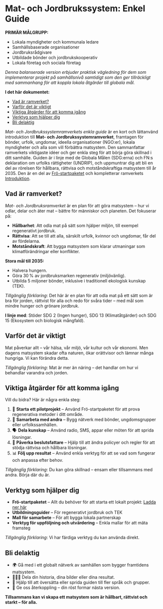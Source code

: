 

# Mat- och Jordbrukssystem: Enkel Guide  

**PRIMÄR MÅLGRUPP:**
- Lokala myndigheter och kommunala ledare
- Samhällsbaserade organisationer
- Jordbruksrådgivare
- Utbildade bönder och jordbrukskooperativ
- Lokala företag och sociala företag

*Denna balanserade version erbjuder praktisk vägledning för dem som implementerar projekt på samhällsnivå samtidigt som den ger tillräckligt med sammanhang för att koppla lokala åtgärder till globala mål.*

**I det här dokumentet:**

* [Vad är ramverket?](#vad-ar-ramverket)
* [Varför det är viktigt](#varfor-det-ar-viktigt)
* [Viktiga åtgärder för att komma igång](#viktiga-atgarder-for-att-komma-igang)
* [Verktyg som hjälper dig](#verktyg-som-hjalper-dig)
* [Bli delaktig](#bli-delaktig)

*Mat- och Jordbrukssystemramverkets enkla guide* är en kort och lättanvänd introduktion till **Mat- och Jordbrukssystemramverket**, framtagen för bönder, urfolk, ungdomar, ideella organisationer (NGO\:er), lokala myndigheter och alla som vill förbättra matsystem. Den sammanfattar ramverkets viktigaste idéer och ger enkla steg för att börja göra skillnad i ditt samhälle. Guiden är i linje med de Globala Målen (SDG\:erna) och FN\:s deklaration om urfolks rättigheter (UNDRIP), och uppmuntrar dig att bli en del av rörelsen för hållbara, rättvisa och motståndskraftiga matsystem till år 2035. Den är en del av [Frö-startpaketet](/framework/tools/food-systems/seed-kit-en.zip) och kompletterar ramverkets [Introduktion](/framework/docs/implementation/food-systems#01-introduction).

## Vad är ramverket?

*Mat- och Jordbruksramverket* är en plan för att göra matsystem – hur vi odlar, delar och äter mat – bättre för människor och planeten. Det fokuserar på:

* **Hållbarhet**: Att odla mat på sätt som hjälper miljön, till exempel regenerativt jordbruk.
* **Rättvisa**: Att se till att alla, särskilt urfolk, kvinnor och ungdomar, får del av fördelarna.
* **Motståndskraft**: Att bygga matsystem som klarar utmaningar som klimatförändringar eller konflikter.

**Stora mål till 2035:**

* Halvera hungern.
* Göra 30 % av jordbruksmarken regenerativ (miljövänlig).
* Utbilda 5 miljoner bönder, inklusive i traditionell ekologisk kunskap (TEK).

*Tillgänglig förklaring*: Det här är en plan för att odla mat på ett sätt som är bra för jorden, rättvist för alla och redo för svåra tider – med mål som mindre hunger och grönare jordbruk.

**I linje med**: Stöder SDG 2 (Ingen hunger), SDG 13 (Klimatåtgärder) och SDG 15 (Ekosystem och biologisk mångfald).

## Varför det är viktigt

Mat påverkar allt – vår hälsa, vår miljö, vår kultur och vår ekonomi. Men dagens matsystem skadar ofta naturen, ökar orättvisor och lämnar många hungriga. Vi kan förändra detta.

*Tillgänglig förklaring*: Mat är mer än näring – det handlar om hur vi behandlar varandra och jorden.

## Viktiga åtgärder för att komma igång

Vill du bidra? Här är några enkla steg:

1. 🌱 **Starta ett pilotprojekt** – Använd Frö-startpaketet för att prova regenerativa metoder i ditt område.
2. 🤝 **Samarbeta med andra** – Bygg nätverk med bönder, ungdomsgrupper eller urfolkssamhällen.
3. 🗣️ **Dela kunskap** – Använd radio, SMS, appar eller möten för att sprida lösningar.
4. 📣 **Påverka beslutsfattare** – Hjälp till att ändra policyer och regler för att stödja rättvisa och hållbara lösningar.
5. 📊 **Följ upp resultat** – Använd enkla verktyg för att se vad som fungerar och anpassa efter behov.

*Tillgänglig förklaring*: Du kan göra skillnad – ensam eller tillsammans med andra. Börja där du är.

## Verktyg som hjälper dig

* **Frö-startpaketet** – Allt du behöver för att starta ett lokalt projekt: [Ladda ner här](#)
* **Utbildningsguider** – För regenerativt jordbruk och TEK
* **Mall för samarbete** – För att bygga lokala partnerskap
* **Verktyg för uppföljning och utvärdering** – Enkla mallar för att mäta framsteg

*Tillgänglig förklaring*: Vi har färdiga verktyg du kan använda direkt.

## Bli delaktig

* 🌍 Gå med i ett globalt nätverk av samhällen som bygger framtidens matsystem.
* 🧑🏽‍🌾 Dela din historia, dina bilder eller dina resultat.
* 🔄 Hjälp till att översätta eller sprida guiden till fler språk och grupper.
* 💬 Ge oss återkoppling – din röst formar nästa version.

**Tillsammans kan vi skapa ett matsystem som är hållbart, rättvist och starkt – för alla.**

